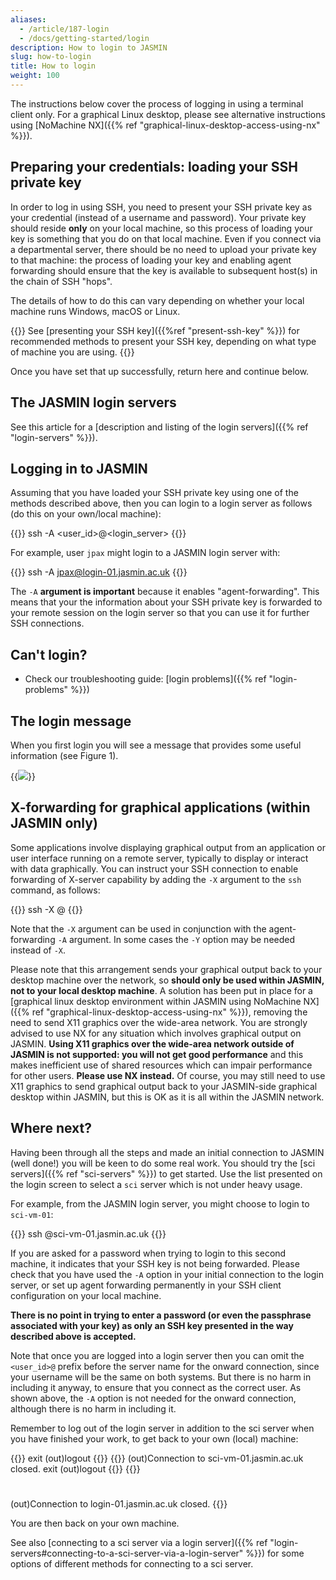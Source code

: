 ```yaml
---
aliases: 
  - /article/187-login
  - /docs/getting-started/login
description: How to login to JASMIN
slug: how-to-login
title: How to login
weight: 100
---
```


The instructions below cover the process of logging in using a terminal client
only. For a graphical Linux desktop, please see alternative instructions using
[NoMachine NX]({{% ref "graphical-linux-desktop-access-using-nx" %}}).

## Preparing your credentials: loading your SSH private key

In order to log in using SSH, you need to present your SSH private key as your
credential (instead of a username and password). Your private key should
reside **only** on your local machine, so this process of loading your key is
something that you do on that local machine. Even if you connect via a
departmental server, there should be no need to upload your private key to
that machine: the process of loading your key and enabling agent forwarding
should ensure that the key is available to subsequent host(s) in the chain of
SSH "hops".

The details of how to do this can vary depending on whether your local machine
runs Windows, macOS or Linux.

{{<alert alert-type="info">}}
See [presenting your SSH key]({{%ref "present-ssh-key" %}}) for recommended methods
to present your SSH key, depending on what type of machine you are using.
{{</alert>}}

Once you have set that up successfully, return here and continue below.

## The JASMIN login servers

See this article for a [description and listing of the login servers]({{% ref "login-servers" %}}).

## Logging in to JASMIN

Assuming that you have loaded your SSH private key using one of the methods
described above, then you can login to a login server as follows (do this on your own/local machine):

{{<command user="user" host="localhost">}}
ssh -A <user_id>@<login_server>
{{</command>}}

For example, user `jpax` might login to a JASMIN login server with:

{{<command user="user" host="localhost">}}
ssh -A jpax@login-01.jasmin.ac.uk
{{</command>}}

The `-A` **argument is important** because it enables "agent-forwarding".
This means that your the information about your SSH private key is forwarded
to your remote session on the login server so that you can use it for further
SSH connections.

## Can't login?

- Check our troubleshooting guide: [login problems]({{% ref "login-problems" %}})

## The login message

When you first login you will see a message that provides some useful
information (see Figure 1).

{{<image src="img/docs/login/motd-labelled.png" caption="The login message shown on login-01.jasmin.ac.uk.">}}

## X-forwarding for graphical applications (within JASMIN only)

Some applications involve displaying graphical output from an application or user interface running on a remote server,
typically to display or interact with data graphically. You can instruct
your SSH connection to enable forwarding of X-server capability by adding the
`-X` argument to the `ssh` command, as follows:

{{<command user="user" host="localhost">}}
ssh -X <user>@<hostname>
{{</command>}}

Note that the `-X` argument can be used in conjunction with the agent-forwarding
`-A` argument. In some cases the `-Y` option may be needed instead of
`-X`.

Please note that this arrangement sends your graphical output back to your
desktop machine over the network, so **should only be used within JASMIN, not
to your local desktop machine**. A solution has been put in place for a
[graphical linux desktop environment within JASMIN using NoMachine NX]({{% ref "graphical-linux-desktop-access-using-nx" %}}),
removing the need to send X11
graphics over the wide-area network. You are strongly advised to use NX for
any situation which involves graphical output on JASMIN. **Using X11 graphics
over the wide-area network outside of JASMIN is not supported: you will not
get good performance** and this makes inefficient use of shared resources
which can impair performance for other users. **Please use NX instead.** Of
course, you may still need to use X11 graphics to send graphical output back
to your JASMIN-side graphical desktop within JASMIN, but this is OK as it is
all within the JASMIN network.

## Where next?

Having been through all the steps and made an initial connection to JASMIN (well done!) you
will be keen to do some real work. You should try the [sci servers]({{% ref "sci-servers" %}}) to get started. Use
the list presented on the login screen to select a `sci` server which is not
under heavy usage.

For example, from the JASMIN login server, you might choose to login to
`sci-vm-01`:

{{<command user="user" host="login-01">}}
ssh <user>@sci-vm-01.jasmin.ac.uk
{{</command>}}

If you are asked for a password when trying to login to this second machine,
it indicates that your SSH key is not being forwarded. Please check that you
have used the `-A` option in your initial connection to the login server, or
set up agent forwarding permanently in your SSH client configuration on your
local machine.

**There is no point in trying to enter a password (or even the passphrase
associated with your key) as only an SSH key presented in the way described
above is accepted.**

Note that once you are logged into a login server then you can omit the
`<user_id>@` prefix before the server name for the onward connection, since
your username will be the same on both systems. But there is no harm in
including it anyway, to ensure that you connect as the correct user. As shown
above, the `-A` option is not needed for the onward connection, although there
is no harm in including it.

Remember to log out of the login server in addition to the sci server when you
have finished your work, to get back to your own (local) machine:

{{<command user="user" host="sci-vm-01">}}
exit
(out)logout
{{</command>}}
{{<command user="user" host="login-01">}}
(out)Connection to sci-vm-01.jasmin.ac.uk closed.
exit
(out)logout
{{</command>}}
{{<command user="user" host="localhost">}}
#
(out)Connection to login-01.jasmin.ac.uk closed.
{{</command>}}

You are then back on your own machine.

See also [connecting to a sci server via a login server]({{% ref "login-servers#connecting-to-a-sci-server-via-a-login-server" %}})
for some options of different methods for connecting to a sci server.